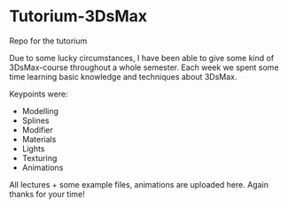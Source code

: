 Tutorium-3DsMax
===============

Repo for the tutorium

Due to some lucky circumstances, I have been able to give some kind of 3DsMax-course throughout a whole semester.
Each week we spent some time learning basic knowledge and techniques about 3DsMax.

Keypoints were:

- Modelling
- Splines
- Modifier
- Materials
- Lights
- Texturing
- Animations

All lectures + some example files, animations are uploaded here.
Again thanks for your time!
